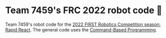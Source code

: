 # Team 7459's FRC 2022 robot code 🤖

Team 7459's robot code for the <a href="https://firstfrc.blob.core.windows.net/frc2022/Manual/2022FRCGameManual.pdf">2022 FIRST Robotics Competition season: Rapid React</a>. The general code uses the <a href="https://docs.wpilib.org/en/stable/docs/software/commandbased/what-is-command-based.html">Command-Based Programming</a>.
